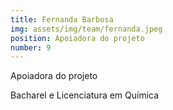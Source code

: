 ```yaml
---
title: Fernanda Barbosa
img: assets/img/team/fernanda.jpeg
position: Apoiadora do projeto
number: 9
---
```


Apoiadora do projeto

Bacharel e Licenciatura em Química
